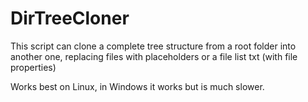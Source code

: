 # DirTreeCloner
This script can clone a complete tree structure from a root folder into another one, replacing files with placeholders or a file list txt (with file properties)

Works best on Linux, in Windows it works but is much slower.
